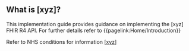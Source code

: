 ## What is [xyz]?

This implementation guide provides guidance on implementing the [xyz] FHIR R4 API. For further details refer to {{pagelink:Home/Introduction}}

Refer to NHS conditions for information <a href='' class="external">[xyz]</a>